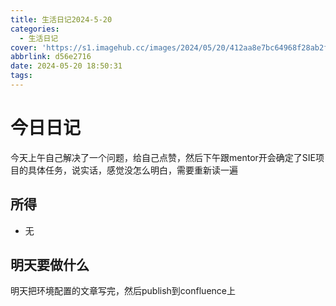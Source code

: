 ```yaml
---
title: 生活日记2024-5-20
categories:
  - 生活日记
cover: 'https://s1.imagehub.cc/images/2024/05/20/412aa8e7bc64968f28ab2ff87ea6d3c3.jpeg'
abbrlink: d56e2716
date: 2024-05-20 18:50:31
tags:
---
```


# 今日日记

今天上午自己解决了一个问题，给自己点赞，然后下午跟mentor开会确定了SIE项目的具体任务，说实话，感觉没怎么明白，需要重新读一遍

## 所得
- 无

## 明天要做什么
明天把环境配置的文章写完，然后publish到confluence上